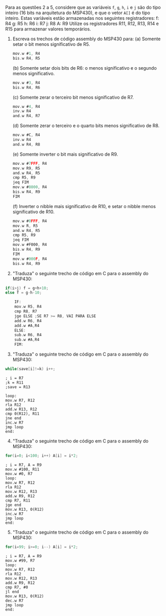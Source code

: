 Para as questões 2 a 5, considere que as variáveis `f`, `g`, `h`, `i` e `j` são do tipo inteiro (16 bits na arquitetura do MSP430), e que o vetor `A[]` é do tipo inteiro. Estas variáveis estão armazenadas nos seguintes registradores:
	f: R4
	g: R5
	h: R6
	i: R7
	j: R8
	A: R9
Utilize os registradores R11, R12, R13, R14 e R15 para armazenar valores temporários.

1. Escreva os trechos de código assembly do MSP430 para:
	(a) Somente setar o bit menos significativo de R5.
	```C 
	mov.w #1, R4
	bis.w R4, R5
	```
	(b) Somente setar dois bits de R6: o menos significativo e o segundo menos significativo.
	```C 
	mov.w #3, R4
	bis.w R4, R6
	```
	(c) Somente zerar o terceiro bit menos significativo de R7.
	```C 
	mov.w #4, R4
	inv.w R4
	and.w R4, R7
	```	
	(d) Somente zerar o terceiro e o quarto bits menos significativo de R8.
	```C 
	mov.w #C, R4
	inv.w R4
	and.w R4, R8
	```	
	(e) Somente inverter o bit mais significativo de R9.
	```C 
	mov.w #7FFF, R4
	mov.w R9, R5
	and.w R4, R5
	cmp R5, R9
	jeq FIM
	mov.w #8000, R4
	bis.w R4, R9
	FIM
	```	
	(f) Inverter o nibble mais significativo de R10, e setar o nibble menos significativo de R10. 
	```C 
	mov.w #0FFF, R4
	mov.w R, R5
	and.w R4, R5
	cmp R5, R9
	jeq FIM
	mov.w #F000, R4
	bis.w R4, R9
	FIM
	mov.w #000F, R4
	bis.w R4, R9
	```
2. "Traduza" o seguinte trecho de código em C para o assembly do MSP430:

```C
if(i>j) f = g+h+10;
else f = g-h-10;
```
```C
	IF:
	mov.w R5, R4
	cmp R8, R7
	jge ELSE ;SE R7 >= R8, VAI PARA ELSE
	add.w R6, R4
	add.w #A,R4
	ELSE:
	sub.w R6, R4
	sub.w #A,R4
	FIM:
```
3. "Traduza" o seguinte trecho de código em C para o assembly do MSP430:

```C
while(save[i]!=k) i++;
```

```
; i = R7
;k = R11
;save = R13

loop:
mov.w R7, R12	
rla R12		
add.w R13, R12	
cmp 0(R12), R11
jne end
inc.w R7	
jmp loop
end:

```
4. "Traduza" o seguinte trecho de código em C para o assembly do MSP430:

```C
for(i=0; i<100; i++) A[i] = i*2;
```

```
; i = R7, A = R9
mov.w #100, R11	
mov.w #0, R7	
loop:
mov.w R7, R12	
rla R12		
mov.w R12, R13	
add.w R9, R12	
cmp R7, R11
jge end
mov.w R13, 0(R12)
inc.w R7
jmp loop
end:
```

5. "Traduza" o seguinte trecho de código em C para o assembly do MSP430:

```C
for(i=99; i>=0; i--) A[i] = i*2;
```


```
; i = R7, A = R9
mov.w #99, R7	
loop:
mov.w R7, R12	
rla R12		
mov.w R12, R13	
add.w R9, R12	
cmp R7, #0
jl end
mov.w R13, 0(R12)
dec.w R7
jmp loop
end:
```
